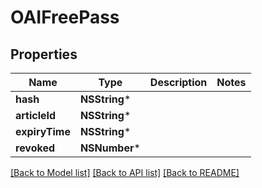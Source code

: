 # OAIFreePass

## Properties
Name | Type | Description | Notes
------------ | ------------- | ------------- | -------------
**hash** | **NSString*** |  | 
**articleId** | **NSString*** |  | 
**expiryTime** | **NSString*** |  | 
**revoked** | **NSNumber*** |  | 

[[Back to Model list]](../README.md#documentation-for-models) [[Back to API list]](../README.md#documentation-for-api-endpoints) [[Back to README]](../README.md)


